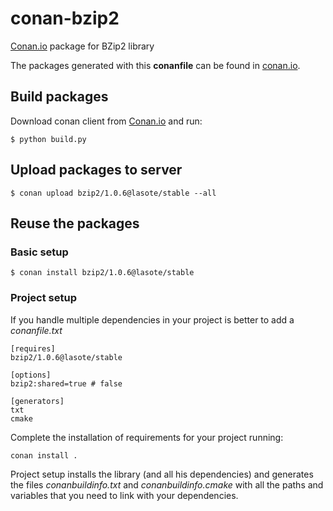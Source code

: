 
# conan-bzip2

[Conan.io](https://conan.io) package for BZip2 library

The packages generated with this **conanfile** can be found in [conan.io](https://conan.io/source/bzip2/1.0.6/lasote/stable).

## Build packages

Download conan client from [Conan.io](https://conan.io) and run:

    $ python build.py
    
## Upload packages to server

    $ conan upload bzip2/1.0.6@lasote/stable --all
    
## Reuse the packages

### Basic setup

    $ conan install bzip2/1.0.6@lasote/stable
    
### Project setup

If you handle multiple dependencies in your project is better to add a *conanfile.txt*
    
    [requires]
    bzip2/1.0.6@lasote/stable

    [options]
    bzip2:shared=true # false
    
    [generators]
    txt
    cmake

Complete the installation of requirements for your project running:</small></span>

    conan install . 

Project setup installs the library (and all his dependencies) and generates the files *conanbuildinfo.txt* and *conanbuildinfo.cmake* with all the paths and variables that you need to link with your dependencies.
